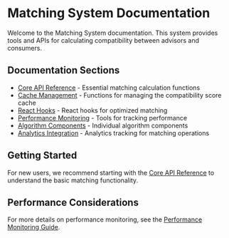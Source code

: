 
# Matching System Documentation

Welcome to the Matching System documentation. This system provides tools and APIs for calculating compatibility between advisors and consumers.

## Documentation Sections

- [Core API Reference](./api/core_api.md) - Essential matching calculation functions
- [Cache Management](./api/cache_management.md) - Functions for managing the compatibility score cache
- [React Hooks](./api/react_hooks.md) - React hooks for optimized matching
- [Performance Monitoring](./api/performance_monitoring.md) - Tools for tracking performance
- [Algorithm Components](./api/algorithm_components.md) - Individual algorithm components
- [Analytics Integration](./api/analytics_integration.md) - Analytics tracking for matching operations

## Getting Started

For new users, we recommend starting with the [Core API Reference](./api/core_api.md) to understand the basic matching functionality.

## Performance Considerations

For more details on performance monitoring, see the [Performance Monitoring Guide](../../../docs/PERFORMANCE_MONITORING.md).
